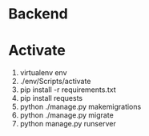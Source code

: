 # Backend


# Activate


1. virtualenv env
2. ./env/Scripts/activate
3. pip install -r requirements.txt
4. pip install requests
5. python ./manage.py makemigrations
6. python ./manage.py migrate
7. python manage.py runserver
